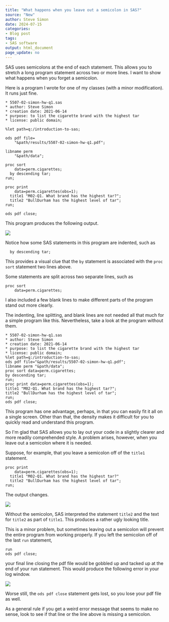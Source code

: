 ```yaml
---
title: "What happens when you leave out a semicolon in SAS?"
source: "New"
author: Steve Simon
date: 2024-07-15
categories:
- Blog post
tags:
- SAS software
output: html_document
page_update: no
---
```


SAS uses semicolons at the end of each statement. This allows you to stretch a long program statement across two or more lines. I want to show what happens when you forget a semicolon.

<!---more--->

Here is a program I wrote for one of my classes (with a minor modification). It runs just fine.

```{}
* 5507-02-simon-hw-q1.sas
* author: Steve Simon
* creation date: 2021-06-14
* purpose: to list the cigarette brand with the highest tar
* license: public domain;

%let path=q:/introduction-to-sas;

ods pdf file=
    "&path/results/5507-02-simon-hw-q1.pdf";

libname perm
    "&path/data";

proc sort 
    data=perm.cigarettes;
  by descending tar;
run;

proc print
    data=perm.cigarettes(obs=1);
  title1 "M02-Q1. What brand has the highest tar?";
  title2 "BullDurham has the highest level of tar";
run;

ods pdf close;
```

This program produces the following output.

![](http://www.pmean.com/new-images/24/missing-semicolon-01.png)

Notice how some SAS statements in this program are indented, such as

```{}
  by descending tar;
```

This provides a visual clue that the `by` statement is associated with the `proc sort` statement two lines above.

Some statements are split across two separate lines, such as

```{}
proc sort 
    data=perm.cigarettes;

```

I also included a few blank lines to make different parts of the program stand out more clearly. 

The indenting, line splitting, and blank lines are not needed all that much for a simple program like this. Nevertheless, take a look at the program without them.

```{}
* 5507-02-simon-hw-q1.sas
* author: Steve Simon
* creation date: 2021-06-14
* purpose: to list the cigarette brand with the highest tar
* license: public domain;
%let path=q:/introduction-to-sas;
ods pdf file="&path/results/5507-02-simon-hw-q1.pdf";
libname perm "&path/data";
proc sort data=perm.cigarettes;
by descending tar;
run;
proc print data=perm.cigarettes(obs=1);
title1 "M02-Q1. What brand has the highest tar?";
title2 "BullDurham has the highest level of tar";
run;
ods pdf close;
```

This program has one advantage, perhaps, in that you can easily fit it all on a single screen. Other than that, the density makes it difficult for you to quickly read and understand this program.

So I'm glad that SAS allows you to lay out your code in a slightly clearer and more readily comprehended style. A problem arises, however, when you leave out a semicolon where it is needed. 

Suppose, for example, that you leave a semicolon off of the `title1` statement.

```{}
proc print
    data=perm.cigarettes(obs=1);
  title1 "M02-Q1. What brand has the highest tar?"
  title2 "BullDurham has the highest level of tar";
run;
```

The output changes.

![](http://www.pmean.com/new-images/24/missing-semicolon-02.png)

Without the semicolon, SAS interpreted the statement `title2` and the text for `title2` as part of `title1`. This produces a rather ugly looking title.

This is a minor problem, but sometimes leaving out a semicolon will prevent the entire program from working properly. If you left the semicolon off of the last `run` statement, 

```{}
run
ods pdf close;
```

your final line closing the pdf file would be gobbled up and tacked up at the end of your run statement. This would produce the following error in your log window.

![](http://www.pmean.com/new-images/24/missing-semicolon-03.png)

Worse still, the `ods pdf close` statement gets lost, so you lose your pdf file as well.

As a general rule if you get a weird error message that seems to make no sense, look to see if that line or the line above is missing a semicolon.
